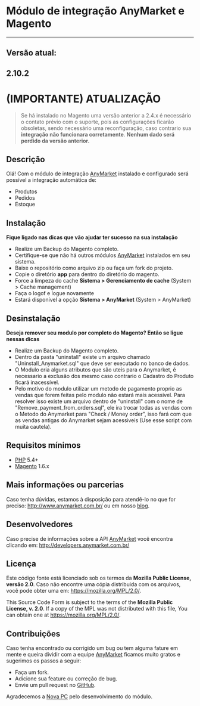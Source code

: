 Módulo de integração AnyMarket e Magento
===========================================
---
Versão atual:
---------
**2.10.2**
-----

**(IMPORTANTE) ATUALIZAÇÃO**
========================

> Se há instalado no Magento uma versão anterior a 2.4.x é necessário o
> contato prévio com o suporte, pois as configurações ficarão
> obsoletas, sendo necessário uma reconfiguração, caso contrario
> sua **integração não funcionara corretamente**.
> **Nenhum dado será perdido da versão anterior.**

Descrição
---------
Olá! Com o módulo de integração [AnyMarket] instalado e configurado será possível a integração automática de:

 - Produtos
 - Pedidos
 - Estoque

Instalação
----------
**Fique ligado nas dicas que vão ajudar ter sucesso na sua instalação**

 - Realize um Backup do Magento completo.
 - Certifique-se que não há outros módulos [AnyMarket] instalados em seu sistema.
 - Baixe o repositório como arquivo zip ou faça um fork do projeto.
 - Copie o diretório **app** para dentro do diretório do magento.
 - Force a limpeza do cache **Sistema > Gerenciamento de cache** (System > Cache management)
 - Faça o logof e logue novamente
 - Estará disponível a opção **Sistema > AnyMarket** (System > AnyMarket)
 
Desinstalação
----------
**Deseja remover seu modulo por completo do Magento? Então se ligue nessas dicas**

 - Realize um Backup do Magento completo.
 - Dentro da pasta "uninstall" existe um arquivo chamado "Uninstall_Anymarket.sql" que deve ser executado no banco de dados.
 - O Modulo cria alguns atributos que são uteis para o Anymarket, é necessario a exclusão dos mesmo caso contrario o Cadastro do Produto ficará inacessível.
 - Pelo motivo do modulo utilizar um metodo de pagamento proprio as vendas que forem feitas pelo modulo não estará mais acessivel.
 	Para resolver isso existe um arquivo dentro de "uninstall" com o nome de "Remove_payment_from_orders.sql", ele ira trocar todas as vendas com o Metodo do Anymarket para "Check / Money order", isso fará com que as vendas antigas do Anymarket sejam acessiveis (Use esse script com muita cautela).

Requisitos mínimos
------------------
 - [PHP] 5.4+
 - [Magento] 1.6.x 
  
 
Mais informações ou parcerias
--------
Caso tenha dúvidas, estamos à disposição para atendê-lo no que for preciso: http://www.anymarket.com.br/ ou em nosso [blog].

Desenvolvedores
----
Caso precise de informações sobre a API [AnyMarket] você encontra clicando em: http://developers.anymarket.com.br/
 
Licença
-------
Este código fonte está licenciado sob os termos da **Mozilla Public License, versão 2.0**. Caso não encontre uma cópia distribuida com os arquivos, você pode obter uma em: https://mozilla.org/MPL/2.0/. 

This Source Code Form is subject to the terms of the **Mozilla Public License, v. 2.0**. If a copy of the MPL was not distributed with this file, You can obtain one at https://mozilla.org/MPL/2.0/.

Contribuições
-------------
Caso tenha encontrado ou corrigido um bug ou tem alguma fature em mente e queira dividir com a equipe [AnyMarket] ficamos muito gratos e sugerimos os passos a seguir:

 * Faça um fork.
 * Adicione sua feature ou correção de bug.
 * Envie um pull request no [GitHub].

Agradecemos a [Nova PC] pelo desenvolvimento do módulo.  


 [Magento]: https://www.magentocommerce.com/
 [PHP]: http://www.php.net/
 [AnyMarket]: http://www.anymarket.com.br
 [GitHub]: https://github.com/AnyMarket/magento
 [blog]: http://marketplace.anymarket.com.br/
 [Nova PC]: http://www.novapc.com.br/ 
